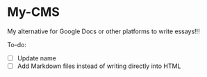 # My-CMS

My alternative for Google Docs or other platforms to write essays!!!

To-do:
- [ ] Update name
- [ ] Add Markdown files instead of writing directly into HTML
